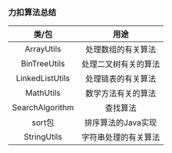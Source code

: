 ### 力扣算法总结
<table style="
    min-width: 100%;
">
<thead style="
    min-width: 100%;
">
<tr>
<th align="center">类/包</th>
<th align="center">用途</th>
</tr>
</thead>
<tbody>
<tr>
<td align="center">ArrayUtils</td>
<td align="center">处理数组的有关算法</td>
</tr>
<tr>
<td align="center">BinTreeUtils</td>
<td align="center">处理二叉树有关的算法</td>
</tr>
<tr>
<td align="center">LinkedListUtils</td>
<td align="center">处理链表的有关算法</td>
</tr>
<tr>
<td align="center">MathUtils</td>
<td align="center">数学方法有关的算法</td>
</tr>
<tr>
<td align="center">SearchAlgorithm</td>
<td align="center">查找算法</td>
</tr>
<tr>
<td align="center">sort包</td>
<td align="center">排序算法的Java实现</td>
</tr>
<tr>
<td align="center">StringUtils</td>
<td align="center">字符串处理的有关算法</td>
</tr>
</tbody>
</table>